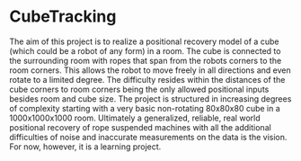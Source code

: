 # CubeTracking
The aim of this project is to realize a positional recovery model of a cube (which could be a robot of any form) in a room. 
The cube is connected to the surrounding room with ropes that span from the robots corners to the room corners.
This allows the robot to move freely in all directions and even rotate to a limited degree.
The difficulty resides within the distances of the cube corners to room corners being the only allowed positional inputs besides room and cube size.
The project is structured in increasing degrees of complexity starting with a very basic non-rotating 80x80x80 cube in a 1000x1000x1000 room.
Ultimately a generalized, reliable, real world positional recovery of rope suspended machines with all the additional difficulties of noise and inaccurate measurements on the data is the vision.
For now, however, it is a learning project.
